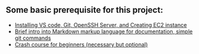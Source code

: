 ## Some basic prerequisite for this project:
- [Installing VS code, Git, OpenSSH Server, and Creating EC2 instance](https://www.youtube.com/watch?v=R-qcpehB5HY)
- [Brief intro into Markdown markup language for documentation, simple git commands](https://www.youtube.com/watch?v=jsNIlK5s6pI)
- [Crash course for beginners (necessary but optional)](https://www.youtube.com/playlist?list=PLtPuNR8I4TvkwU7Zu0l0G_uwtSUXLckvh)

